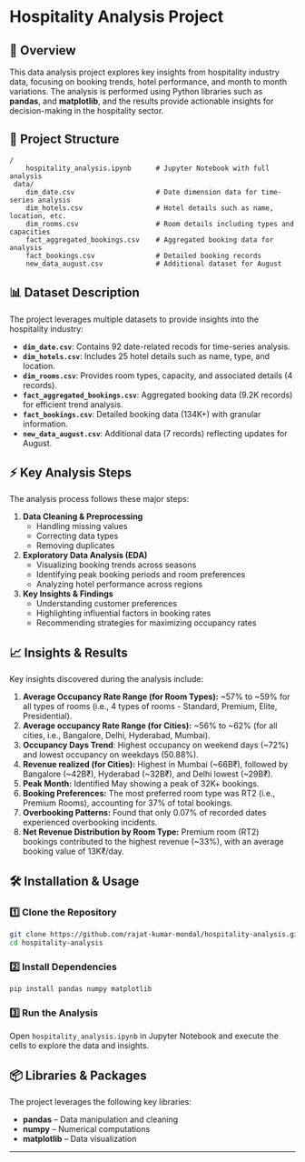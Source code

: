 # Hospitality Analysis Project



## 📌 Overview

This data analysis project explores key insights from hospitality industry data, focusing on booking trends, hotel performance, and month to month variations. The analysis is performed using Python libraries such as **pandas**, and **matplotlib**, and the results provide actionable insights for decision-making in the hospitality sector.

## 📂 Project Structure

```
/
    hospitality_analysis.ipynb      # Jupyter Notebook with full analysis
 data/
    dim_date.csv                    # Date dimension data for time-series analysis
    dim_hotels.csv                  # Hotel details such as name, location, etc.
    dim_rooms.csv                   # Room details including types and capacities
    fact_aggregated_bookings.csv    # Aggregated booking data for analysis
    fact_bookings.csv               # Detailed booking records
    new_data_august.csv             # Additional dataset for August
```

## 📊 Dataset Description

The project leverages multiple datasets to provide insights into the hospitality industry:

- **`dim_date.csv`**: Contains 92 date-related recods for time-series analysis. 
- **`dim_hotels.csv`**: Includes 25 hotel details such as name, type, and location.
- **`dim_rooms.csv`**: Provides room types, capacity, and associated details (4 records).
- **`fact_aggregated_bookings.csv`**: Aggregated booking data (9.2K records) for efficient trend analysis.
- **`fact_bookings.csv`**: Detailed booking data (134K+) with granular information.
- **`new_data_august.csv`**: Additional data (7 records) reflecting updates for August.

## ⚡ Key Analysis Steps

The analysis process follows these major steps:

1. **Data Cleaning & Preprocessing**
   - Handling missing values
   - Correcting data types
   - Removing duplicates
2. **Exploratory Data Analysis (EDA)**
   - Visualizing booking trends across seasons
   - Identifying peak booking periods and room preferences
   - Analyzing hotel performance across regions
3. **Key Insights & Findings**
   - Understanding customer preferences
   - Highlighting influential factors in booking rates
   - Recommending strategies for maximizing occupancy rates

## 📈 Insights & Results

Key insights discovered during the analysis include:

1. **Average Occupancy Rate Range (for Room Types):** ~57% to ~59% for all types of rooms (i.e., 4 types of rooms - Standard, Premium, Elite, Presidential).
2. **Average occupancy Rate Range (for Cities):** ~56% to ~62% (for all cities, i.e., Bangalore, Delhi, Hyderabad, Mumbai).
3. **Occupancy Days Trend**: Highest occupancy on weekend days (~72%) and lowest occupancy on weekdays (50.88%).
4. **Revenue realized (for Cities):** Highest in Mumbai (~66B₹), followed by Bangalore (~42B₹), Hyderabad (~32B₹), and Delhi lowest (~29B₹).
5. **Peak Month:** Identified May showing a peak of 32K+ bookings.
6. **Booking Preferences:** The most preferred room type was RT2 (i.e., Premium Rooms), accounting for 37% of total bookings.
7. **Overbooking Patterns:** Found that only 0.07% of recorded dates experienced overbooking incidents.
8. **Net Revenue Distribution by Room Type:** Premium room (RT2) bookings contributed to the highest revenue (~33%), with an average booking value of 13K₹/day.



## 🛠 Installation & Usage

### 1️⃣ Clone the Repository

```bash
git clone https://github.com/rajat-kumar-mondal/hospitality-analysis.git
cd hospitality-analysis
```

### 2️⃣ Install Dependencies

```bash
pip install pandas numpy matplotlib
```

### 3️⃣ Run the Analysis

Open `hospitality_analysis.ipynb` in Jupyter Notebook and execute the cells to explore the data and insights.

## 📦 Libraries & Packages

The project leverages the following key libraries:

- **pandas** – Data manipulation and cleaning
- **numpy** – Numerical computations
- **matplotlib** – Data visualization

---

